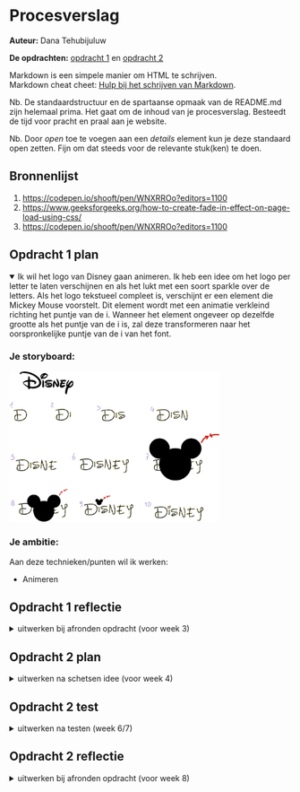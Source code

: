 # Procesverslag
**Auteur:** Dana Tehubijuluw

**De opdrachten:** [opdracht 1](opdracht1/index.html) en [opdracht 2](opdracht2/index.html)


Markdown is een simpele manier om HTML te schrijven.  
Markdown cheat cheet: [Hulp bij het schrijven van Markdown](https://github.com/adam-p/markdown-here/wiki/Markdown-Cheatsheet).

Nb. De standaardstructuur en de spartaanse opmaak van de README.md zijn helemaal prima. Het gaat om de inhoud van je procesverslag. Besteedt de tijd voor pracht en praal aan je website.

Nb. Door *open* toe te voegen aan een *details* element kun je deze standaard open zetten. Fijn om dat steeds voor de relevante stuk(ken) te doen.



## Bronnenlijst
  1. https://codepen.io/shooft/pen/WNXRROo?editors=1100 
  2. https://www.geeksforgeeks.org/how-to-create-fade-in-effect-on-page-load-using-css/
  3. https://codepen.io/shooft/pen/WNXRROo?editors=1100



## Opdracht 1 plan

<details open>
  <summary>Ik wil het logo van Disney gaan animeren. Ik heb een idee om het logo per letter te laten verschijnen en als het lukt met een soort sparkle over de letters. Als het logo tekstueel compleet is, verschijnt er een element die Mickey Mouse voorstelt. Dit element wordt met een animatie verkleind richting het puntje van de i. Wanneer het element ongeveer op dezelfde grootte als het puntje van de i is, zal deze transformeren naar het oorspronkelijke puntje van de i van het font. </summary>


  ### Je storyboard:
  <img src="readme-images/disney-schets.png" width="375px" alt="storyboard voor opdracht 1">


  ### Je ambitie: 
  Aan deze technieken/punten wil ik werken:
  - Animeren
 
</details>



## Opdracht 1 reflectie

<details>
  <summary>uitwerken bij afronden opdracht (voor week 3)</summary>


  ### Je uitkomst - karakteristiek screenshot(s):
  <!-- <img src="readme-images/dummy-plaatje.svg" width="375px" alt="uitomst opdracht 1"> -->


  ### Dit ging goed/Heb ik geleerd: 
  Ik ben helaas wegens mijn gezondheid weinig aanwezig geweest bij de lessen. Dit vind ik jammer, want ik vind het een heel leuk vak. In de les dat ik er was, ben ik begonnen met mijn logo animatie. Ik heb deze les best veel gedaan! Ik heb het font gevonden, gedownload en geimporteerd. Ik moest even nadenken hoe het ookalweer werkte met fontface en dergelijke, maar uiteindelijk is het vrij snel gelukt. Vervolgens ben ik begonnen met de letters 1 voor 1 laten verschijnen. Daarna heb ik er een gouden gradient overheen gedaan en die een soortvan laten loopen. Dit lijkt nu op een shimmer die over het logo heen gaat, ik ben blij met het resultaat!

  <img src="readme-images/disney-logo-animatie.png" width="375px" alt="top">


  ### Dit was lastig/Is niet gelukt:
  Ik zou graag nog het puntje van de i willen laten veranderen in een mickey mouse silhouette, alleen weet ik nog niet zo goed hoe ik dit moet aanpakken. 

  <!-- <img src="readme-images/dummy-plaatje.svg" width="375px" alt="bummer"> -->
</details>



## Opdracht 2 plan

<details>
  <summary>uitwerken na schetsen idee (voor week 4)</summary>


  ### Je ontwerp:
  <img src="readme-images/dummy-plaatje.svg" width="375px" alt="ontwerp opdracht 2">


  ### Je ambitie: 
  Aan deze technieken/punten wil ik werken:
  - punt 1
  - punt 2
  - nog een punt
  - ...
</details>



## Opdracht 2 test

<details>
  <summary>uitwerken na testen (week 6/7)</summary>

  Neem minimaal 5 bevindingen op:



  ### Bevinding 1:
  Omschrijving van wat er nog niet orde was (tekst en afbeeding(en)).

  #### oplossing:
  Beschrijving hoe je het hebt hebt opgelost of als het niet gelukt is hoe je het zou oplossen (tekst en afbeeding(en)).



  ### Bevinding 2:
  Omschrijving van wat er nog niet orde was (tekst en afbeeding(en)).

  #### oplossing:
  Beschrijving hoe je het hebt hebt opgelost of als het niet gelukt is hoe je het zou oplossen (tekst en afbeeding(en)).



  ### Bevinding 3:
  ...
</details>



## Opdracht 2 reflectie

<details>
  <summary>uitwerken bij afronden opdracht (voor week 8)</summary>

  ### Je uitkomst - karakteristiek screenshot(s):
  <img src="readme-images/dummy-plaatje.svg" width="375px" alt="uitkomst opdracht 2">


  ### Dit ging goed/Heb ik geleerd: 
  Korte omschrijving met plaatje(s)

  <img src="readme-images/dummy-plaatje.svg" width="375px" alt="top">


  ### Dit was lastig/Is niet gelukt:
  Korte omschrijving met plaatje(s)

  <img src="readme-images/dummy-plaatje.svg" width="375px" alt="bummer">
</details>